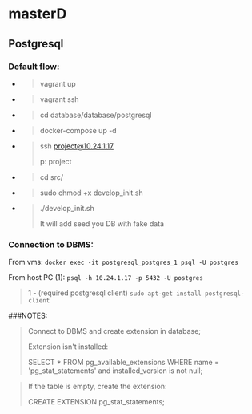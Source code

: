 # masterD


## Postgresql
### Default flow:

* > vagrant up
* > vagrant ssh
* > cd database/database/postgresql
* > docker-compose up -d
* > ssh project@10.24.1.17 
  >
  > p: project
* > cd src/
* > sudo chmod +x develop_init.sh
* > ./develop_init.sh
  >
  >It will add seed you DB with fake data



### Connection to DBMS:

From vms:
``` docker exec -it postgresql_postgres_1 psql -U postgres ```
    
From host PC (1):
``` psql -h 10.24.1.17 -p 5432 -U postgres ```
>  1 - (required postgresql client) ```sudo apt-get install postgresql-client```


###NOTES:

> Connect to DBMS and create extension in database; 
>
> Extension isn't installed:
>
>SELECT * 
FROM pg_available_extensions 
WHERE 
    name = 'pg_stat_statements' and 
    installed_version is not null;

>If the table is empty, create the extension:
>
>CREATE EXTENSION pg_stat_statements;
